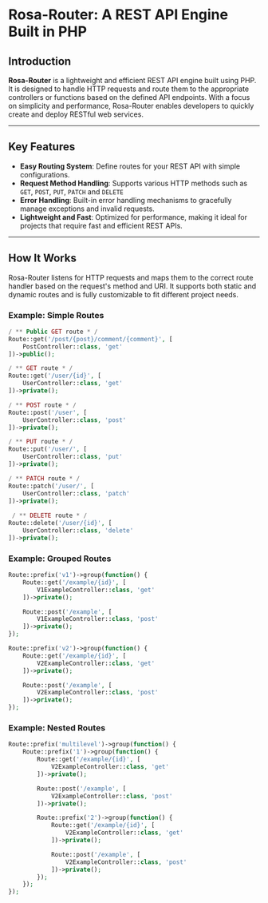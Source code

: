 # Rosa-Router: A REST API Engine Built in PHP

## Introduction
**Rosa-Router** is a lightweight and efficient REST API engine built using PHP. It is designed to handle HTTP requests and route them to the appropriate controllers or functions based on the defined API endpoints. With a focus on simplicity and performance, Rosa-Router enables developers to quickly create and deploy RESTful web services.

---

## Key Features

- **Easy Routing System**: Define routes for your REST API with simple configurations.
- **Request Method Handling**: Supports various HTTP methods such as `GET`, `POST`, `PUT`, `PATCH` and `DELETE`
- **Error Handling**: Built-in error handling mechanisms to gracefully manage exceptions and invalid requests.
- **Lightweight and Fast**: Optimized for performance, making it ideal for projects that require fast and efficient REST APIs.

---

## How It Works

Rosa-Router listens for HTTP requests and maps them to the correct route handler based on the request's method and URI. It supports both static and dynamic routes and is fully customizable to fit different project needs.

### Example: Simple Routes

```php
/ ** Public GET route * /
Route::get('/post/{post}/comment/{comment}', [
	PostController::class, 'get'
])->public();

/ ** GET route * /
Route::get('/user/{id}', [
	UserController::class, 'get'
])->private();

/ ** POST route * /
Route::post('/user', [
	UserController::class, 'post'
])->private();

/ ** PUT route * /
Route::put('/user/', [
	UserController::class, 'put'
])->private(); 

/ ** PATCH route * /
Route::patch('/user/', [
	UserController::class, 'patch'
])->private();
 
 / ** DELETE route * /
Route::delete('/user/{id}', [
	UserController::class, 'delete'
])->private(); 
```

### Example: Grouped Routes
```php
Route::prefix('v1')->group(function() {
    Route::get('/example/{id}', [
        V1ExampleController::class, 'get'
    ])->private();

    Route::post('/example', [
        V1ExampleController::class, 'post'
    ])->private();
});

Route::prefix('v2')->group(function() {
    Route::get('/example/{id}', [
        V2ExampleController::class, 'get'
    ])->private();

    Route::post('/example', [
        V2ExampleController::class, 'post'
    ])->private();
});
```

### Example: Nested Routes

```php
Route::prefix('multilevel')->group(function() {
    Route::prefix('1')->group(function() {
        Route::get('/example/{id}', [
            V2ExampleController::class, 'get'
        ])->private();

        Route::post('/example', [
            V2ExampleController::class, 'post'
        ])->private();

        Route::prefix('2')->group(function() {
            Route::get('/example/{id}', [
                V2ExampleController::class, 'get'
            ])->private();

            Route::post('/example', [
                V2ExampleController::class, 'post'
            ])->private();
        });
    });
});
```
